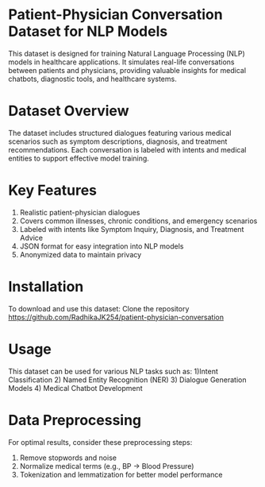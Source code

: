 # Patient-Physician Conversation Dataset for NLP Models
This dataset is designed for training Natural Language Processing (NLP) models in healthcare applications. 
It simulates real-life conversations between patients and physicians, providing valuable insights for medical chatbots, diagnostic tools, and healthcare systems.

# Dataset Overview
The dataset includes structured dialogues featuring various medical scenarios such as symptom descriptions, diagnosis, and treatment recommendations. Each conversation is labeled with intents and medical entities to support effective model training.

# Key Features
1) Realistic patient-physician dialogues
2) Covers common illnesses, chronic conditions, and emergency scenarios
3) Labeled with intents like Symptom Inquiry, Diagnosis, and Treatment Advice
4) JSON format for easy integration into NLP models
5) Anonymized data to maintain privacy

# Installation
To download and use this dataset:
Clone the repository
https://github.com/RadhikaJK254/patient-physician-conversation


# Usage
This dataset can be used for various NLP tasks such as:
1)Intent Classification
2) Named Entity Recognition (NER)
3) Dialogue Generation Models
4) Medical Chatbot Development


# Data Preprocessing
For optimal results, consider these preprocessing steps:
1) Remove stopwords and noise
2) Normalize medical terms (e.g., BP → Blood Pressure)
3) Tokenization and lemmatization for better model performance


